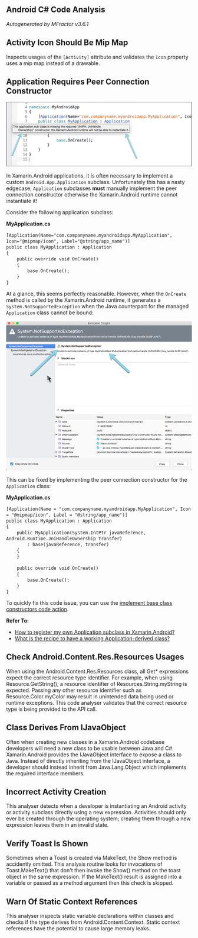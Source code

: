 ## Android C# Code Analysis
*Autogenerated by MFractor v3.6.1*
## Activity Icon Should Be Mip Map

Inspects usages of the `[Activity]` attribute and validates the `Icon` property uses a mip map instead of a drawable.


## Application Requires Peer Connection Constructor

![MFractor detecting an unimplemented Application peer connection constructor](/img/code-analysis/android/application-constructor-0.png)

In Xamarin.Android applications, it is often necessary to implement a custom `Android.App.Application` subclass. Unfortunately this has a nasty edgecase; `Application` subclasses **must** manually implement the peer connection constructor otherwise the Xamarin.Android runtime cannot instantiate it!

Consider the following application subclass:

**MyApplication.cs**
```
[Application(Name="com.companyname.myandroidapp.MyApplication", Icon="@mipmap/icon", Label="@string/app_name")]
public class MyApplication : Application
{
    public override void OnCreate()
    {
        base.OnCreate();
    }
}
```

At a glance, this seems perfectly reasonable. However, when the `OnCreate` method is called by the Xamarin.Android runtime, it generates a `System.NotSupportedException` when the Java counterpart for the managed `Application` class cannot be bound:

![The System.NotSupportedException caused by not having a peer connection constructor](/img/code-analysis/android/application-constructor-1.png)

This can be fixed by implementing the peer connection constructor for the `Application` class:

**MyApplication.cs**
```
[Application(Name = "com.companyname.myandroidapp.MyApplication", Icon = "@mipmap/icon", Label = "@string/app_name")]
public class MyApplication : Application
{
    public MyApplication(System.IntPtr javaReference, Android.Runtime.JniHandleOwnership transfer)
        : base(javaReference, transfer)
    {
    }

    public override void OnCreate()
    {
        base.OnCreate();
    }
}
```

To quickly fix this code issue, you can use the [implement base class constructors code action](/code-actions/csharp/#implement-base-class-constructors).

**Refer To:**

 * [How to register my own Application subclass in Xamarin.Android?](https://stackoverflow.com/questions/21427981/how-to-register-my-own-application-subclass-in-xamarin-android)
 * [What is the recipe to have a working Application-derived class?](https://forums.xamarin.com/discussion/2147/what-is-the-recipe-to-have-a-working-application-derived-class)


## Check Android.Content.Res.Resources Usages

When using the Android.Content.Res.Resources class, all Get* expressions expect the correct resource type identifier. For example, when using Resource.GetString(), a resource identifier of Resources.String.myString is expected. Passing any other resource identifier such as Resource.Color.myColor may result in unintended data being used or runtime exceptions. This code analyser validates that the correct resource type is being provided to the API call.


## Class Derives From IJavaObject

Often when creating new classes in a Xamarin.Android codebase developers will need a new class to be usable between Java and C#. Xamarin.Android provides the IJavaObject interface to expose a class to Java. Instead of directly inheriting from the IJavaObject interface, a developer should instead inherit from Java.Lang.Object which implements the required interface members.


## Incorrect Activity Creation

This analyser detects when a developer is instantiating an Android activity or activity subclass directly using a new expression. Activities should only ever be created through the operating system; creating them through a new expression leaves them in an invalid state.


## Verify Toast Is Shown

Sometimes when a Toast is created via MakeText, the Show method is accidently omitted. This analysis routine looks for invocations of Toast.MakeText() that don't then invoke the Show() method on the toast object in the same expression. If the MakeText() result is assigned into a variable or passed as a method argument then this check is skipped.


## Warn Of Static Context References

This analyser inspects static variable declarations within classes and checks if the type derives from Android.Content.Context. Static context references have the potential to cause large memory leaks.


